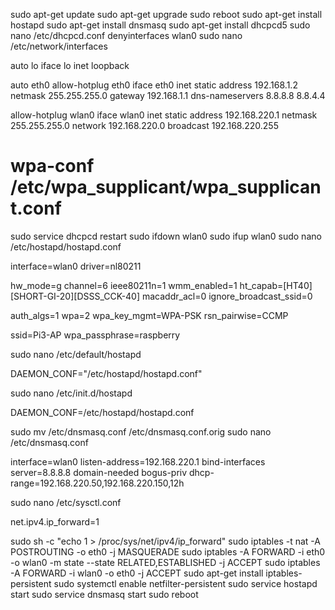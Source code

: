 sudo apt-get update
sudo apt-get upgrade
sudo reboot
sudo apt-get install hostapd
sudo apt-get install dnsmasq
sudo apt-get install dhcpcd5
sudo nano /etc/dhcpcd.conf
denyinterfaces wlan0
sudo nano /etc/network/interfaces

auto lo
iface lo inet loopback

auto eth0
allow-hotplug eth0
iface eth0 inet static
address 192.168.1.2
netmask 255.255.255.0
gateway 192.168.1.1
dns-nameservers 8.8.8.8 8.8.4.4

allow-hotplug wlan0
iface wlan0 inet static
address 192.168.220.1
netmask 255.255.255.0
network 192.168.220.0
broadcast 192.168.220.255
# wpa-conf /etc/wpa_supplicant/wpa_supplicant.conf

sudo service dhcpcd restart
sudo ifdown wlan0
sudo ifup wlan0
sudo nano /etc/hostapd/hostapd.conf

interface=wlan0
driver=nl80211

hw_mode=g
channel=6
ieee80211n=1
wmm_enabled=1
ht_capab=[HT40][SHORT-GI-20][DSSS_CCK-40]
macaddr_acl=0
ignore_broadcast_ssid=0

auth_algs=1
wpa=2
wpa_key_mgmt=WPA-PSK
rsn_pairwise=CCMP

ssid=Pi3-AP
wpa_passphrase=raspberry

sudo nano /etc/default/hostapd

DAEMON_CONF="/etc/hostapd/hostapd.conf"

sudo nano /etc/init.d/hostapd

DAEMON_CONF=/etc/hostapd/hostapd.conf

sudo mv /etc/dnsmasq.conf /etc/dnsmasq.conf.orig
sudo nano /etc/dnsmasq.conf

interface=wlan0
listen-address=192.168.220.1
bind-interfaces
server=8.8.8.8
domain-needed
bogus-priv
dhcp-range=192.168.220.50,192.168.220.150,12h

sudo nano /etc/sysctl.conf

net.ipv4.ip_forward=1

sudo sh -c "echo 1 > /proc/sys/net/ipv4/ip_forward"
sudo iptables -t nat -A POSTROUTING -o eth0 -j MASQUERADE
sudo iptables -A FORWARD -i eth0 -o wlan0 -m state --state RELATED,ESTABLISHED -j ACCEPT
sudo iptables -A FORWARD -i wlan0 -o eth0 -j ACCEPT
sudo apt-get install iptables-persistent
sudo systemctl enable netfilter-persistent
sudo service hostapd start
sudo service dnsmasq start
sudo reboot
